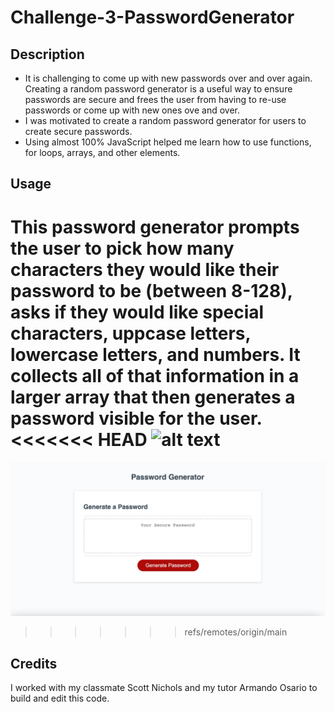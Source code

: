 # Challenge-3-PasswordGenerator

## Description
- It is challenging to come up with new passwords over and over again. Creating a random password generator is a useful way to ensure passwords are secure and frees the user from having to re-use passwords or come up with new ones ove and over.
- I was motivated to create a random password generator for users to create secure passwords.
- Using almost 100% JavaScript helped me learn how to use functions, for loops, arrays, and other elements. 
## Usage
This password generator prompts the user to pick how many characters they would like their password to be (between 8-128), asks if they would like special characters, uppcase letters, lowercase letters, and numbers. It collects all of that information in a larger array that then generates a password visible for the user.
<<<<<<< HEAD
![alt text](assets/images/Password_Generator.jpg)
=======
![password generator](assets/Password_Generator.jpg)
>>>>>>> refs/remotes/origin/main
## Credits
I worked with my classmate Scott Nichols and my tutor Armando Osario to build and edit this code.
